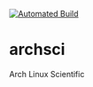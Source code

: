 [![Automated Build](http://img.shields.io/badge/automated-build-green.svg)](https://hub.docker.com/r/fdiblen/archsci/)

# archsci
Arch Linux Scientific

